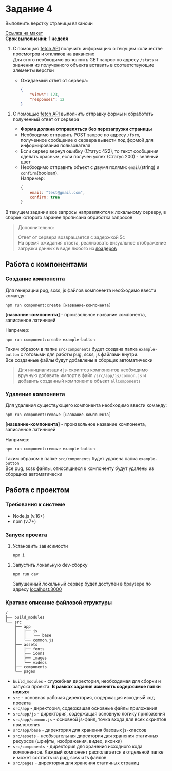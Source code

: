 # Задание 4

Выполнить верстку страницы вакансии

[Ссылка на макет](https://www.figma.com/file/AyVCs1fzbJhhBsy4L8mKBa/%D0%A1%D1%82%D0%B0%D0%B6%D0%B8%D1%80%D0%BE%D0%B2%D0%BA%D0%B0---%D0%97%D0%B0%D0%B4%D0%B0%D0%BD%D0%B8%D0%B5-4?type=design&node-id=0%3A1&mode=design&t=olJFS2i67ctGl2jE-1)  
**Срок выполнения: 1 неделя**

1) С помощью [fetch API](https://developer.mozilla.org/ru/docs/Web/API/Fetch_API/Using_Fetch) получить информацию о текущем количестве просмотров и откликов на вакансию  
Для этого необходимо выполнить GET запрос по адресу `/stats` и значения из полученного объекта вставить в соответствующие элементы верстки
   - Ожидаемый ответ от сервера:
     ```json
     {
         "views": 123,
         "responses": 12
     }
     ```

2) С помощью [fetch API](https://developer.mozilla.org/ru/docs/Web/API/Fetch_API/Using_Fetch) выполнить отправку формы и обработать полученный ответ от сервера
    - **Форма должна отправляться без перезагрузки страницы**
    - Необходимо отправить POST запрос по адресу `/form`, полученное сообщение о сервера вывести под формой для информирования пользователя
    - Если сервер вернул ошибку (Статус 422), то текст сообщения сделать красным, если получен успех (Статус 200) - зелёный цвет
    - Необходимо отправить объект с двумя полями: `email`(string) и `confirm`(boolean).   
      Например:
      ```js
      {
          email: "test@gmail.com",
          confirm: true  
      }
      ``` 

В текущем задании все запросы направляются к локальному серверу, в сборке которого заранее прописана обработка запросов  
    
> Дополнительно:
> 
> Ответ от сервера возвращается с задержкой 5с  
> На время ожидания ответа, реализовать визуальное отображение загрузки данных в виде любого из [лоадеров](https://codepen.io/vineethtrv/pen/NWxZqMM?editors=1100)

## Работа с компонентами

### Создание компонента

Для генерации pug, scss, js файлов компонента необходимо ввести команду:
```shell
npm run component:create [название-компонента]
```
**[название-компонента]** - произвольное название компонента, записанное латиницей  

Например:
```shell
npm run component:create example-button
```
Таким образом в папке `src/components` будет создана папка `example-button` с готовыми для работы pug, scss, js файлами внутри.  
Все созданные файлы будут добавлены в сборщик автоматически

> Для инициализации js-скриптов компонентов необходимо вручную добавить импорт в файл `/src/app/js/common.js` и добавить созданный компонент в объект `allComponents`

### Удаление компонента
Для удаления существующего компонента необходимо ввести команду:
```shell
npm run component:remove [название-компонента]
```
**[название-компонента]** - произвольное название компонента, записанное латиницей

Например:
```shell
npm run component:remove example-button
```
Таким образом в папке `src/components` будет удалена папка `example-button`  
Все pug, scss файлы, относящиеся к компоненту будут удалены из сборщика автоматически

## Работа с проектом

### Требования к системе
- Node.js (v.16+)
- npm (v.7+)

### Запуск проекта
1) Установить зависимости
    ```shell
    npm i
    ```
2) Запустить локальную dev-сборку
    ```shell
    npm run dev
    ```
    Запущенный локальный сервер будет доступен в браузере по адресу [localhost:3000](http://localhost:3000/)

### Краткое описание файловой структуры
```
/
├── build_modules
└── src
    ├── app
    │   ├── js
    │   │   └── base
    │   └── common.js
    ├── assets
    │   ├── fonts
    │   ├── icons
    │   ├── images
    │   └── videos
    ├── components
    └── pages
```
- `build_modules` - служебная директория, необходимая для сборки и запуска проекта. **В рамках задания изменять содержимое папки нельзя**
- `src` - основная рабочая директория, содержащая исходный код проекта
- `src/app` - директория, содержащая основные файлы приложения
- `src/app/js` - директория, содержащая основную логику приложения
- `src/app/common.js` - основной js-файл, точка входа для всех скриптов приложения
- `src/app/base` - директория для хранения базовых js-классов
- `src/assets` - необязательная директория для хранения статичных ресурсов (шрифты, изображения, видео, иконки)
- `src/components` - директория для хранения исходного кода компонентов. Каждый компонент располагается в отдельной папке и может состоять из pug, scss и ts файлов
- `src/pages` - директория для хранения статичных страниц
